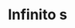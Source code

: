 ---
title: Infinito s
date: 
draft: false

# descripcion
description : Aros pasantes en plata 925. Precio por par.

materials: 

color: 

dimensions: Largo total 7mm

code: 01-20-0910

type: "Aros"

categories: []

price: $1.120,00

price_eftvo: $950,00

# Images
# first image will be shown in the product page
images:
  # - image: "images/path_to_image"
  # La ubicacion de las imagenes es imagenes/Aros/Aros.Solo Plata/01-20-0910-infinito-s
  - image: "./images/aros/solo_plata/01-20-0910-infinito-s_a.jpg"
  - image: "./images/aros/solo_plata/01-20-0910-infinito-s_b.jpg"
---